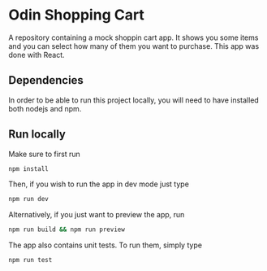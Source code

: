 # Odin Shopping Cart

A repository containing a mock shoppin cart app. It shows you some items and you can select how many of them you want to purchase.
This app was done with React.

## Dependencies

In order to be able to run this project locally, you will need to have installed both nodejs and npm.

## Run locally

Make sure to first run
```bash
npm install
```

Then, if you wish to run the app in dev mode just type
```bash
npm run dev
```

Alternatively, if you just want to preview the app, run 
```bash
npm run build && npm run preview 
```

The app also contains unit tests. To run them, simply type
```bash
npm run test
```